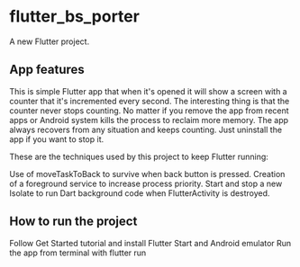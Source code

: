 # flutter_bs_porter

A new Flutter project.

## App features
This is simple Flutter app that when it's opened it will show a screen with a counter that it's incremented every second. The interesting thing is that the counter never stops counting. No matter if you remove the app from recent apps or Android system kills the process to reclaim more memory. The app always recovers from any situation and keeps counting. Just uninstall the app if you want to stop it.

These are the techniques used by this project to keep Flutter running:

Use of moveTaskToBack to survive when back button is pressed.
Creation of a foreground service to increase process priority.
Start and stop a new Isolate to run Dart background code when FlutterActivity is destroyed.

## How to run the project
Follow Get Started tutorial and install Flutter
Start and Android emulator
Run the app from terminal with flutter run
